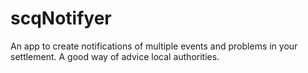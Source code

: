 # scqNotifyer

An app to create notifications of multiple events and problems in your settlement. A good way of advice local authorities.
